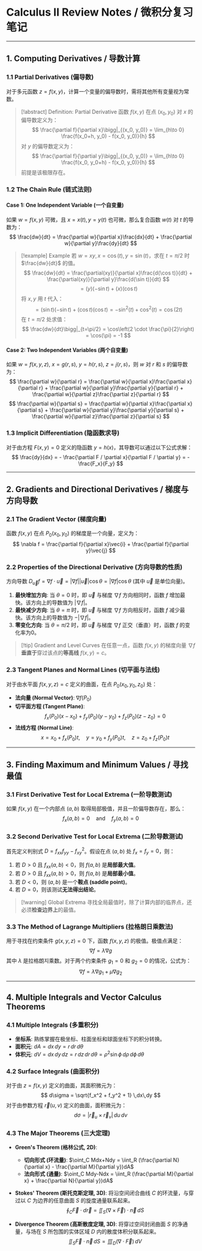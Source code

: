 # Calculus II Review Notes / 微积分复习笔记

---

## 1. Computing Derivatives / 导数计算

### 1.1 Partial Derivatives (偏导数)

对于多元函数 $z=f(x,y)$，计算一个变量的偏导数时，需将其他所有变量视为常数。

> [!abstract] Definition: Partial Derivative
> 函数 $f(x,y)$ 在点 $(x_0, y_0)$ 对 $x$ 的偏导数定义为：
> $$ \frac{\partial f}{\partial x}\bigg|_{(x_0, y_0)} = \lim_{h\to 0} \frac{f(x_0+h, y_0) - f(x_0, y_0)}{h} $$
> 对 $y$ 的偏导数定义为：
> $$ \frac{\partial f}{\partial y}\bigg|_{(x_0, y_0)} = \lim_{h\to 0} \frac{f(x_0, y_0+h) - f(x_0, y_0)}{h} $$
> 前提是该极限存在。

### 1.2 The Chain Rule (链式法则)

#### Case 1: One Independent Variable (一个自变量)
如果 $w = f(x,y)$ 可微，且 $x=x(t), y=y(t)$ 也可微，那么复合函数 $w(t)$ 对 $t$ 的导数为：
$$ \frac{dw}{dt} = \frac{\partial w}{\partial x}\frac{dx}{dt} + \frac{\partial w}{\partial y}\frac{dy}{dt} $$
> [!example] Example
> 若 $w=xy, x=\cos(t), y=\sin(t)$，求在 $t=\pi/2$ 时 $\frac{dw}{dt}$ 的值。
> $$ \frac{dw}{dt} = \frac{\partial(xy)}{\partial x}\frac{d(\cos t)}{dt} + \frac{\partial(xy)}{\partial y}\frac{d(\sin t)}{dt} $$
> $$ = (y)(-\sin t) + (x)(\cos t) $$
> 将 $x, y$ 用 $t$ 代入：
> $$ = (\sin t)(-\sin t) + (\cos t)(\cos t) = -\sin^2(t) + \cos^2(t) = \cos(2t) $$
> 在 $t=\pi/2$ 处求值：
> $$ \frac{dw}{dt}\bigg|_{t=\pi/2} = \cos\left(2 \cdot \frac{\pi}{2}\right) = \cos(\pi) = -1 $$

#### Case 2: Two Independent Variables (两个自变量)
如果 $w=f(x,y,z)$, $x=g(r,s)$, $y=h(r,s)$, $z=j(r,s)$，则 $w$ 对 $r$ 和 $s$ 的偏导数为：
$$ \frac{\partial w}{\partial r} = \frac{\partial w}{\partial x}\frac{\partial x}{\partial r} + \frac{\partial w}{\partial y}\frac{\partial y}{\partial r} + \frac{\partial w}{\partial z}\frac{\partial z}{\partial r} $$
$$ \frac{\partial w}{\partial s} = \frac{\partial w}{\partial x}\frac{\partial x}{\partial s} + \frac{\partial w}{\partial y}\frac{\partial y}{\partial s} + \frac{\partial w}{\partial z}\frac{\partial z}{\partial s} $$

### 1.3 Implicit Differentiation (隐函数求导)
对于由方程 $F(x,y)=0$ 定义的隐函数 $y=h(x)$，其导数可以通过以下公式求解：
$$ \frac{dy}{dx} = - \frac{\partial F / \partial x}{\partial F / \partial y} = - \frac{F_x}{F_y} $$

---

## 2. Gradients and Directional Derivatives / 梯度与方向导数

### 2.1 The Gradient Vector (梯度向量)
函数 $f(x,y)$ 在点 $P_0(x_0,y_0)$ 的梯度是一个向量，定义为：
$$ \nabla f = \frac{\partial f}{\partial x}\vec{i} + \frac{\partial f}{\partial y}\vec{j} $$

### 2.2 Properties of the Directional Derivative (方向导数的性质)
方向导数 $D_{\vec{u}}f = \nabla f \cdot \vec{u} = |\nabla f||\vec{u}|\cos\theta = |\nabla f|\cos\theta$ (其中 $\vec{u}$ 是单位向量)。

1.  **最快增加方向**: 当 $\theta=0$ 时，即 $\vec{u}$ 与梯度 $\nabla f$ 方向相同时，函数 $f$ 增加最快。该方向上的导数值为 $|\nabla f|$。
2.  **最快减少方向**: 当 $\theta=\pi$ 时，即 $\vec{u}$ 与梯度 $\nabla f$ 方向相反时，函数 $f$ 减少最快。该方向上的导数值为 $-|\nabla f|$。
3.  **零变化方向**: 当 $\theta=\pi/2$ 时，即 $\vec{u}$ 与梯度 $\nabla f$ 正交（垂直）时，函数 $f$ 的变化率为0。

> [!tip] Gradient and Level Curves
> 在任意一点，函数 $f(x,y)$ 的梯度向量 $\nabla f$ **垂直于**穿过该点的**等高线** $f(x,y)=c$。

### 2.3 Tangent Planes and Normal Lines (切平面与法线)
对于由水平面 $f(x,y,z)=c$ 定义的曲面，在点 $P_0(x_0,y_0,z_0)$ 处：
* **法向量 (Normal Vector)**: $\nabla f(P_0)$
* **切平面方程 (Tangent Plane)**:
    $$ f_x(P_0)(x-x_0) + f_y(P_0)(y-y_0) + f_z(P_0)(z-z_0) = 0 $$
* **法线方程 (Normal Line)**:
    $$ x = x_0 + f_x(P_0)t, \quad y = y_0 + f_y(P_0)t, \quad z = z_0 + f_z(P_0)t $$

---

## 3. Finding Maximum and Minimum Values / 寻找最值

### 3.1 First Derivative Test for Local Extrema (一阶导数测试)
如果 $f(x,y)$ 在一个内部点 $(a,b)$ 取得局部极值，并且一阶偏导数存在，那么：
$$ f_x(a,b) = 0 \quad \text{and} \quad f_y(a,b) = 0 $$

### 3.2 Second Derivative Test for Local Extrema (二阶导数测试)
首先定义判别式 $D = f_{xx}f_{yy} - f_{xy}^2$。假设在点 $(a,b)$ 处 $f_x=f_y=0$，则：
1.  若 $D>0$ 且 $f_{xx}(a,b) < 0$，则 $f(a,b)$ 是**局部最大值**。
2.  若 $D>0$ 且 $f_{xx}(a,b) > 0$，则 $f(a,b)$ 是**局部最小值**。
3.  若 $D<0$，则 $(a,b)$ 是一个**鞍点 (saddle point)**。
4.  若 $D=0$，则该测试**无法得出结论**。

> [!warning] Global Extrema
> 寻找全局最值时，除了计算内部的临界点，还必须**检查边界上**的最值。

### 3.3 The Method of Lagrange Multipliers (拉格朗日乘数法)
用于寻找在约束条件 $g(x,y,z)=0$ 下，函数 $f(x,y,z)$ 的极值。极值点满足：
$$ \nabla f = \lambda \nabla g $$
其中 $\lambda$ 是拉格朗지乘数。对于两个约束条件 $g_1=0$ 和 $g_2=0$ 的情况，公式为：
$$ \nabla f = \lambda \nabla g_1 + \mu \nabla g_2 $$

---

## 4. Multiple Integrals and Vector Calculus Theorems

### 4.1 Multiple Integrals (多重积分)
* **坐标系**: 熟练掌握在极坐标、柱面坐标和球面坐标下的积分转换。
* **面积元**: $dA = dx\,dy = r\,dr\,d\theta$
* **体积元**: $dV = dx\,dy\,dz = r\,dz\,dr\,d\theta = \rho^2\sin\phi\,d\rho\,d\phi\,d\theta$

### 4.2 Surface Integrals (曲面积分)
对于由 $z=f(x,y)$ 定义的曲面，其面积微元为：
$$ d\sigma = \sqrt{f_x^2 + f_y^2 + 1} \,dx\,dy $$
对于由参数方程 $\vec{r}(u,v)$ 定义的曲面，面积微元为：
$$ d\sigma = |\vec{r}_u \times \vec{r}_v| \,du\,dv $$

### 4.3 The Major Theorems (三大定理)

* **Green's Theorem (格林公式, 2D)**:
    * **切向形式 (环流量)**: $\oint_C Mdx+Ndy = \iint_R (\frac{\partial N}{\partial x} - \frac{\partial M}{\partial y})dA$
    * **法向形式 (通量)**: $\oint_C Mdy-Ndx = \iint_R (\frac{\partial M}{\partial x} + \frac{\partial N}{\partial y})dA$

* **Stokes' Theorem (斯托克斯定理, 3D)**:
    将沿空间闭合曲线 $C$ 的环流量，与穿过以 $C$ 为边界的任意曲面 $S$ 的旋度通量联系起来。
    $$ \oint_C \vec{F} \cdot d\vec{r} = \iint_S (\nabla \times \vec{F}) \cdot \vec{n} \, dS $$

* **Divergence Theorem (高斯散度定理, 3D)**:
    将穿过空间封闭曲面 $S$ 的净通量，与场在 $S$ 所包围的实体区域 $D$ 内的散度体积分联系起来。
    $$ \iint_S \vec{F} \cdot \vec{n} \, dS = \iiint_D (\nabla \cdot \vec{F}) \, dV $$